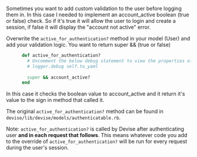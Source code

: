 Sometimes you want to add custom validation to the user before logging them in. In this case I needed to implement an account_active boolean (true or false) check. So if it's true it will allow the user to login and create a session, if false it will display the "account not active" error.

Overwrite the `active_for_authentication?` method in your model (User) and add your validation logic. You want to return super && (true or false)

```ruby
      def active_for_authentication?
        # Uncomment the below debug statement to view the properties of the returned self model values.
        # logger.debug self.to_yaml
        	
        super && account_active?
      end
```

In this case it checks the boolean value to account_active and it return it's value to the sign in method that called it.

The original `active_for_authentication?` method can be found in `devise/lib/devise/models/authenticatable.rb`.

Note: `active_for_authentication?` is called by Devise after authenticating user **and in each request that follows**. This means whatever code you add to the override of `active_for_authentication?` will be run for every request during the user's session.